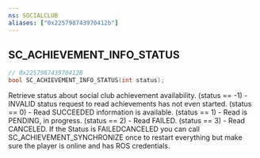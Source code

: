 ```yaml
---
ns: SOCIALCLUB
aliases: ["0x225798743970412b"]
---
```

## SC_ACHIEVEMENT_INFO_STATUS

```c
// 0x225798743970412B
bool SC_ACHIEVEMENT_INFO_STATUS(int status);
```

Retrieve status about social club achievement availability.
(status == -1) - INVALID status request to read achievements has not even started. (status ==  0) - Read SUCCEEDED information is available. (status ==  1) - Read is PENDING, in progress. (status ==  2) - Read FAILED. (status ==  3) - Read CANCELED.  If the Status is FAILEDCANCELED you can call SC_ACHIEVEMENT_SYNCHRONIZE once to restart everything but make sure the player is online and has ROS credentials.

